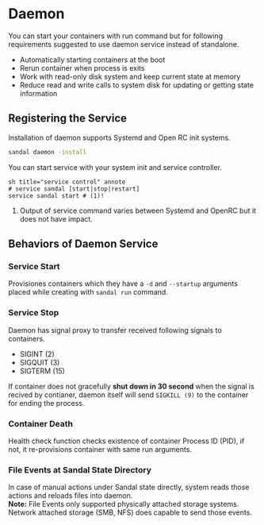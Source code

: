 # Daemon

You can start your containers with run command but for following requirements suggested to use daemon service instead of standalone.
  
- Automatically starting containers at the boot
- Rerun container when process is exits
- Work with read-only disk system and keep current state at memory
- Reduce read and write calls to system disk for updating or getting state information

## Registering the Service

Installation of daemon supports Systemd and Open RC init systems.

```sh
sandal daemon -install
```

You can start service with your system init and service controller.

```{ .sh .annotate title="managing" }
sh title="service control" annote
# service sandal [start|stop|restart]
service sandal start # (1)!
```

1. Output of service command varies between Systemd and OpenRC but it does not have impact.

## Behaviors of Daemon Service

### Service Start

Provisiones containers which they have a `-d` and `--startup` arguments placed while creating with `sandal run` command.

### Service Stop

Daemon has signal proxy to transfer received following signals to containers.

- SIGINT (2)
- SIGQUIT (3)
- SIGTERM (15)

If container does not gracefully **shut down in 30 second** when the signal is recived by contianer, daemon itself will send `SIGKILL (9)` to the container for ending the process.

### Container Death

Health check function checks existence of container Process ID (PID), if not, it re-provisions container with same run arguments.

### File Events at Sandal State Directory

In case of manual actions under Sandal state directly, system reads those actions and reloads files into daemon.  
**Note:** File Events only supported physically attached storage systems. Network attached storage (SMB, NFS) does capable to send those events.
